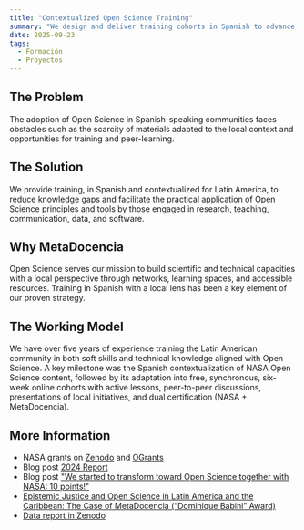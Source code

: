 ```yaml
---
title: "Contextualized Open Science Training"
summary: "We design and deliver training cohorts in Spanish to advance the principles and tools of Open Science, with support from NASA, and for Latin America."
date: 2025-09-23
tags:
  - Formación
  - Proyectos
---
```


## The Problem
The adoption of Open Science in Spanish-speaking communities faces obstacles such as the scarcity of materials adapted to the local context and opportunities for training and peer-learning.

## The Solution
We provide training, in Spanish and contextualized for Latin America, to reduce knowledge gaps and facilitate the practical application of Open Science principles and tools by those engaged in research, teaching, communication, data, and software.

## Why MetaDocencia
Open Science serves our mission to build scientific and technical capacities with a local perspective through networks, learning spaces, and accessible resources. Training in Spanish with a local lens has been a key element of our proven strategy.

## The Working Model
We have over five years of experience training the Latin American community in both soft skills and technical knowledge aligned with Open Science.
A key milestone was the  Spanish contextualization of NASA Open Science content, followed by its adaptation into free, synchronous, six-week online cohorts with active lessons, peer-to-peer discussions, presentations of local initiatives, and dual certification (NASA + MetaDocencia).

## More Information
* NASA grants on [Zenodo](https://zenodo.org/records/8215455) and [OGrants](https://www.ogrants.org/grants/team_ols_2023) 
* Blog post [2024 Report](/en/post/2025/20250313-reporte2024/)
* Blog post ["We started to transform toward Open Science together with NASA: 10 points!"](/en/post/nasatops/) 
* [Epistemic Justice and Open Science in Latin America and the Caribbean: The Case of MetaDocencia (“Dominique Babini” Award)](https://libreria.clacso.org/publicacion.php?p=4470&c=2)
* [Data report in Zenodo](https://zenodo.org/records/15882571) 

